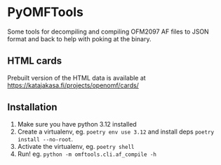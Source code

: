 # PyOMFTools

Some tools for decompiling and compiling OFM2097 AF files to JSON format
and back to help with poking at the binary.

## HTML cards

Prebuilt version of the HTML data is available at 
https://katajakasa.fi/projects/openomf/cards/

## Installation

1. Make sure you have python 3.12 installed
2. Create a virtualenv, eg. `poetry env use 3.12` and install deps `poetry install --no-root`.
3. Activate the virtualenv, eg. `poetry shell`
4. Run! eg. `python -m omftools.cli.af_compile -h`
